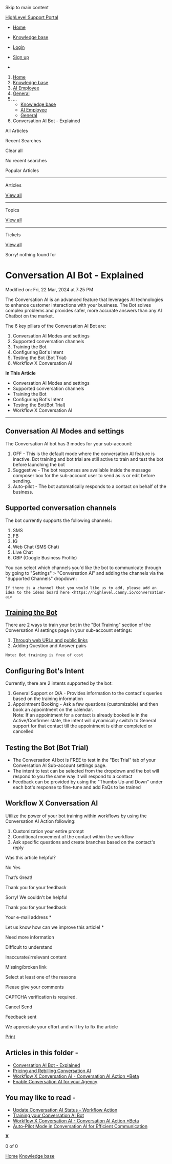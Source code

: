 Skip to main content

[ HighLevel Support Portal ](https://help.gohighlevel.com)

  * [ Home ](/support/home)
  * [ Knowledge base ](/support/solutions)

  * [Login](/support/login)
  * [Sign up](/support/signup)
  * 

  1. [Home](/support/home)
  2. [Knowledge base](/support/solutions)
  3. [AI Employee](/support/solutions/155000000184)
  4. [General](/support/solutions/folders/155000000931)
  5. ... 
     * [Knowledge base](/support/solutions)
     * [AI Employee](/support/solutions/155000000184)
     * [General](/support/solutions/folders/155000000931)
  6. Conversation AI Bot - Explained

All  Articles 

Recent Searches

Clear all

No recent searches

Popular Articles

* * *

Articles

[View all](/support/search/solutions)

* * *

Topics

[View all](/support/search/topics)

* * *

Tickets

[View all](/support/search/tickets)

Sorry! nothing found for   

# Conversation AI Bot - Explained

Modified on: Fri, 22 Mar, 2024 at 7:25 PM

The Conversation AI is an advanced feature that leverages AI technologies to enhance customer interactions with your business. The Bot solves complex problems and provides safer, more accurate answers than any AI Chatbot on the market.

The 6 key pillars of the Conversation AI Bot are:

  1. Conversation AI Modes and settings
  2. Supported conversation channels
  3. Training the Bot
  4. Configuring Bot's Intent
  5. Testing the Bot (Bot Trial)
  6. Workflow X Conversation AI

**In This Article**

  * Conversation AI Modes and settings
  * Supported conversation channels
  * Training the Bot
  * Configuring Bot's Intent
  * Testing the Bot(Bot Trial)
  * Workflow X Conversation AI

* * *

## Conversation AI Modes and settings

The Conversation AI bot has 3 modes for your sub-account:

  1. OFF - This is the default mode where the conversation AI feature is inactive. Bot training and bot trial are still active to train and test the bot before launching the bot
  2. Suggestive - The bot responses are available inside the message composer box for the sub-account user to send as is or edit before sending.
  3. Auto-pilot - The bot automatically responds to a contact on behalf of the business.

## Supported conversation channels

The bot currently supports the following channels:

  1. SMS
  2. FB
  3. IG
  4. Web Chat (SMS Chat)
  5. Live Chat
  6. GBP (Google Business Profile)

You can select which channels you'd like the bot to communicate through by going to "Settings" > "Conversation AI" and adding the channels via the "Supported Channels" dropdown:

    If there is a channel that you would like us to add, please add an idea to the ideas board here <https://highlevel.canny.io/conversation-ai>

## [Training the Bot](https://help.gohighlevel.com/en/support/solutions/articles/155000000996)

There are 2 ways to train your bot in the "Bot Training" section of the Conversation AI settings page in your sub-account settings:

  1. [Through web URLs and public links](https://help.gohighlevel.com/en/support/solutions/articles/155000001338)
  2. Adding Question and Answer pairs

    Note: Bot training is free of cost

## Configuring Bot's Intent

Currently, there are 2 intents supported by the bot:

  1. General Support or Q/A - Provides information to the contact's queries based on the training information
  2. Appointment Booking - Ask a few questions (customizable) and then book an appointment on the calendar.  
Note: If an appointment for a contact is already booked ie in the Active/Confirmer state, the intent will dynamically switch to General support for that contact till the appointment is either completed or cancelled

## Testing the Bot (Bot Trial)

  * The Conversation AI bot is FREE to test in the "Bot Trial" tab of your Conversation AI Sub-account settings page. 
  * The intent to test can be selected from the dropdown and the bot will respond to you the same way it will respond to a contact
  * Feedback can be provided by using the "Thumbs Up and Down" under each bot's response to fine-tune and add FaQs to be trained

## Workflow X Conversation AI

Utilize the power of your bot training within workflows by using the Conversation AI Action following:

  1. Customization your entire prompt 
  2. Conditional movement of the contact within the workflow
  3. Ask specific questions and create branches based on the contact's reply

Was this article helpful?

No  Yes 

That’s Great!

Thank you for your feedback

Sorry! We couldn't be helpful

Thank you for your feedback

Your e-mail address *

Let us know how can we improve this article! *

Need more information 

Difficult to understand 

Inaccurate/irrelevant content 

Missing/broken link 

Select at least one of the reasons 

Please give your comments 

CAPTCHA verification is required. 

Cancel  Send 

Feedback sent

We appreciate your effort and will try to fix the article

[Print](javascript:print\(\))

## Articles in this folder -

  * [Conversation AI Bot - Explained](/support/solutions/articles/155000001335-conversation-ai-bot-explained)
  * [Pricing and Rebilling Conversation AI](/support/solutions/articles/155000001357-pricing-and-rebilling-conversation-ai)
  * [Workflow X Conversation AI - Conversation AI Action *Beta](/support/solutions/articles/155000001358-workflow-x-conversation-ai-conversation-ai-action-beta)
  * [Enable Conversation AI for your Agency](/support/solutions/articles/155000001361-enable-conversation-ai-for-your-agency)

## You may like to read -

  * [Update Conversation AI Status - Workflow Action](/support/solutions/articles/155000003821-update-conversation-ai-status-workflow-action)
  * [Training your Conversation AI Bot](/support/solutions/articles/155000001341-training-your-conversation-ai-bot)
  * [Workflow X Conversation AI - Conversation AI Action *Beta](/support/solutions/articles/155000001358-workflow-x-conversation-ai-conversation-ai-action-beta)
  * [Auto-Pilot Mode in Conversation AI for Efficient Communication](/support/solutions/articles/155000001022-auto-pilot-mode-in-conversation-ai-for-efficient-communication)

**X**

0 of 0 []()

[Home](/support/home) [Knowledge base](/support/solutions)
